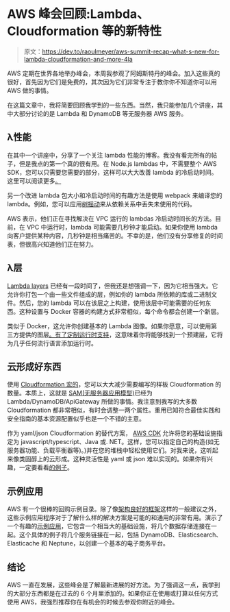 # AWS 峰会回顾:Lambda、Cloudformation 等的新特性

> 原文：<https://dev.to/raoulmeyer/aws-summit-recap-what-s-new-for-lambda-cloudformation-and-more-4la>

AWS 定期在世界各地举办峰会，本周我参观了阿姆斯特丹的峰会。加入这些真的很好，首先因为它们是免费的，其次因为它们非常专注于教你你不知道你可以用 AWS 做的事情。

在这篇文章中，我将简要回顾我学到的一些东西。当然，我只能参加几个讲座，其中大部分讨论的是 Lambda 和 DynamoDB 等无服务器 AWS 服务。

## λ性能

在其中一个讲座中，分享了一个关注 lambda 性能的博客。我没有看完所有的帖子，但是我点的第一个真的很有用。在 Node.js lambdas 中，不需要整个 AWS SDK，您可以只需要您需要的部分，这样可以大大改善 lambda 的冷启动时间。这里可以阅读更多[。](https://theburningmonk.com/2019/03/just-how-expensive-is-the-full-aws-sdk/)

另一个改进 lambda 包大小和冷启动时间的有趣方法是使用 webpack 来编译您的 lambda。例如，您可以应用[树摇动](https://webpack.js.org/guides/tree-shaking/)来从依赖关系中丢失未使用的代码。

AWS 表示，他们正在寻找解决在 VPC 运行的 lambdas 冷启动时间长的方法。目前，在 VPC 中运行时，lambda 可能需要几秒钟才能启动。如果你使用 lambda 向客户提供某种内容，几秒钟是相当痛苦的。不幸的是，他们没有分享修复的时间表，但很高兴知道他们正在努力。

## λ层

[Lambda layers](https://docs.aws.amazon.com/lambda/latest/dg/configuration-layers.html) 已经有一段时间了，但我还是想强调一下，因为它相当强大。它允许你打包一个由一些文件组成的层，例如你的 lambda 所依赖的库或二进制文件。然后，您的 lambda 可以在该层之上构建，使用该层中可能需要的任何东西。这种设置与 Docker 容器的构建方式非常相似，每个命令都会创建一个新层。

类似于 Docker，这允许你创建基本的 Lambda 图像。如果你愿意，可以使用第三方提供的图层[。有了](https://aws.amazon.com/blogs/apn/apn-partners-offer-lambda-layers-and-custom-runtimes/)[定制运行时支持](https://aws.amazon.com/about-aws/whats-new/2018/11/aws-lambda-now-supports-custom-runtimes-and-layers/)，这意味着你将能够找到一个预建层，它将为几乎任何流行语言添加运行时。

## 云形成好东西

使用 [Cloudformation 宏的](https://docs.aws.amazon.com/AWSCloudFormation/latest/UserGuide/template-macros.html)，您可以大大减少需要编写的样板 Cloudformation 的数量。本质上，这就是 [SAM(无服务器应用模型)](https://github.com/awslabs/serverless-application-model)已经为 Lambda/DynamoDB/ApiGateway 所做的事情。我注意到我写的大多数 Cloudformation 都非常相似，有时会调整一两个属性。重用已知符合最佳实践和安全指南的基本资源配置似乎也是一个不错的主意。

作为 yaml/json Cloudformation 的替代方案， [AWS CDK](https://github.com/awslabs/aws-cdk) 允许将您的基础设施指定为 javascript/typescript、Java 或. NET。这样，您可以指定自己的构造(如无服务器功能、负载平衡器等)。)并在您的堆栈中轻松使用它们。对我来说，这听起来像类固醇上的云形成。这种灵活性是 yaml 或 json 难以实现的。如果你有兴趣，一定要看看[的例子](https://github.com/aws-samples/aws-cdk-examples)。

## 示例应用

AWS 有一个很棒的回购示例目录。除了像[架构良好的框架](https://aws.amazon.com/architecture/well-architected/)这样的一般建议之外，这些示例应用程序对于了解什么样的解决方案是可能的和通用的非常有用。演示了一个有趣的[示例应用](https://github.com/aws-samples/aws-bookstore-demo-app)，它包含一个相当大的基础设施，将几个数据存储连接在一起。这个具体的例子将几个服务链接在一起，包括 DynamoDB、Elasticsearch、Elasticache 和 Neptune，以创建一个基本的电子商务平台。

## 结论

AWS 一直在发展，这些峰会是了解最新进展的好方法。为了强调这一点，我学到的大部分东西都是在过去的 6 个月里添加的。如果你正在使用或打算以任何方式使用 AWS，我强烈推荐你在有机会的时候去参观你附近的峰会。